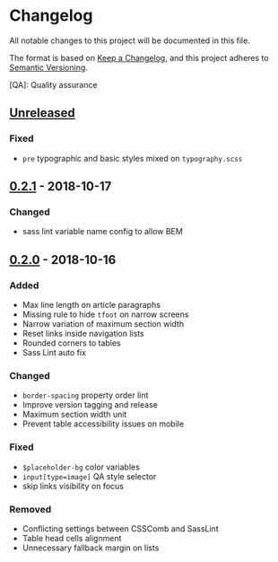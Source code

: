 # Changelog

All notable changes to this project will be documented in this file.

The format is based on [Keep a Changelog](https://keepachangelog.com/en/1.0.0/),
and this project adheres to [Semantic Versioning](https://semver.org/spec/v2.0.0.html).

[QA]: Quality assurance

## [Unreleased]

### Fixed

- `pre` typographic and basic styles mixed on `typography.scss`

## [0.2.1][] - 2018-10-17

### Changed

- sass lint variable name config to allow BEM

## [0.2.0][] - 2018-10-16

### Added

- Max line length on article paragraphs
- Missing rule to hide `tfoot` on narrow screens
- Narrow variation of maximum section width
- Reset links inside navigation lists
- Rounded corners to tables
- Sass Lint auto fix

### Changed

- `border-spacing` property order lint
- Improve version tagging and release
- Maximum section width unit
- Prevent table accessibility issues on mobile

### Fixed

- `$placeholder-bg` color variables
- `input[type=image]` QA style selector
- skip links visibility on focus

### Removed

- Conflicting settings between CSSComb and SassLint
- Table head cells alignment
- Unnecessary fallback margin on lists


[Unreleased]: undefined/compare/v0.2.1...HEAD
[0.2.1]: undefined/compare/v0.2.0...v0.2.1
[0.2.0]: undefined/tree/v0.2.0
